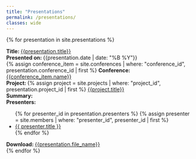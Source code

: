 ```yaml
---
title: "Presentations"
permalink: /presentations/
classes: wide
---
```


<link rel="stylesheet" href="{{ '/assets/css/custom.css' | relative_url }}">

{% for presentation in site.presentations %}
<div class="presentation-list">
    <div class="presenation-item">
        <b>Title: </b><a href="{{presentation.url}}">{{presentation.title}}</a><br>
        <b>Presented on: </b>{{presentation.date | date: "%B %Y"}} <br>
        {% assign conference_item = site.conferences | where: "conference_id", presentation.conference_id | first %}
        <b>Conference: </b><a href="{{conference_item.url}}">{{conference_item.name}}</a> <br>
        <b>Project: </b>
        {% assign project = site.projects | where: "project_id", presentation.project_id | first %}
        <a href="{{project.url}}">{{project.title}}</a><br>
        <b>Summary: </b><br>
        <b>Presenters: </b><br>
            <ul>
            {% for presenter_id in presentation.presenters %}
                {% assign presenter = site.members | where: "presenter_id", presenter_id | first %}
                <li>
                    <a href="{{presenter.url}}">{{ presenter.title }}</a>
                </li>
            {% endfor %}
            </ul>
        <b>Download: </b><a href="{{presentation.file}}">{{presentation.file_name}}</a>
    </div>
</div>
{% endfor %}
